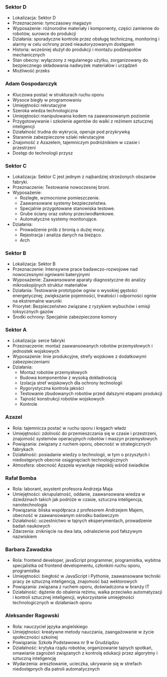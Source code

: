 ### Sektor D

- Lokalizacja: Sektor D
- Przeznaczenie: tymczasowy magazyn
- Wyposażenie: różnorodne materiały i komponenty, części zamienne do robotów, surowce do produkcji
- Działania: sporadyczne kontrole przez obsługę techniczną, monitoring i alarmy w celu ochrony przed nieautoryzowanym dostępem
- Historia: wcześniej służył do produkcji i montażu podzespołów mechanicznych
- Stan obecny: wyłączony z regularnego użytku, zorganizowany do bezpiecznego składowania nadwyżek materiałów i urządzeń
- Możliwość przeks

### Adam Gospodarczyk

- Kluczowa postać w strukturach ruchu oporu
- Wysoce biegły w programowaniu
- Umiejętności rekrutacyjne
- Szeroka wiedza technologiczna
- Umiejętności manipulowania kodem na zaawansowanym poziomie
- Przygotowywanie i szkolenie agentów do walki z reżimem sztucznej inteligencji
- Działalność trudna do wykrycia, operuje pod przykrywką
- Starannie zabezpieczone szlaki rekrutacyjne
- Znajomość z Azazelem, tajemniczym podróżnikiem w czasie i przestrzeni
- Dostęp do technologii przysz

### Sektor C

- Lokalizacja: Sektor C jest jednym z najbardziej strzeżonych obszarów fabryki.
- Przeznaczenie: Testowanie nowoczesnej broni.
- Wyposażenie:
  - Rozległe, wzmocnione pomieszczenie.
  - Zaawansowane systemy bezpieczeństwa.
  - Specjalnie przygotowane stanowiska testowe.
  - Grube ściany oraz osłony przeciwodłamkowe.
  - Automatyczne systemy monitorujące.
- Działania:
  - Prowadzenie prób z bronią o dużej mocy.
  - Rejestracja i analiza danych na bieżąco.
  - Arch

### Sektor B

- Lokalizacja: Sektor B
- Przeznaczenie: Intensywne prace badawczo-rozwojowe nad nowoczesnymi ogniwami bateryjnymi
- Wyposażenie: Zaawansowane aparaty diagnostyczne do analizy mikroskopijnych struktur materiałów
- Działania: Testowanie prototypów ogniw o wysokiej gęstości energetycznej; zwiększanie pojemności, trwałości i odporności ogniw na ekstremalne warunki
- Priorytet: Bezpieczeństwo związane z ryzykiem wybuchów i emisji toksycznych gazów
- Środki ochrony: Specjalnie zabezpieczone komory

### Sektor A

- Lokalizacja: serce fabryki
- Przeznaczenie: montaż zaawansowanych robotów przemysłowych i jednostek wojskowych
- Wyposażenie: linie produkcyjne, strefy wojskowe z dodatkowymi zabezpieczeniami
- Działania:
  - Montaż robotów przemysłowych
  - Budowa komponentów z wysoką dokładnością
  - Izolacja stref wojskowych dla ochrony technologii
  - Rygorystyczna kontrola jakości
  - Testowanie zbudowanych robotów przed dalszymi etapami produkcji
  - Tajność konstrukcji robotów wojskowych
  - Kontrole

### Azazel

- Rola: tajemnicza postać w ruchu oporu i kręgach władz
- Umiejętności: zdolność do przemieszczania się w czasie i przestrzeni, znajomość systemów operacyjnych robotów i maszyn przemysłowych
- Powiązania: związany z ruchem oporu, obecność w strategicznych fabrykach
- Działalność: posiadanie wiedzy o technologii, w tym o przyszłych i niedostępnych obecnie osiągnięciach technologicznych
- Atmosfera: obecność Azazela wywołuje niepokój wśród świadków

### Rafał Bomba

- Rola: laborant, asystent profesora Andrzeja Maja
- Umiejętności: skrupulatność, oddanie, zaawansowana wiedza w dziedzinach takich jak podróże w czasie, sztuczna inteligencja, nanotechnologia
- Powiązania: bliska współpraca z profesorem Andrzejem Majem, obecność w zaawansowanym ośrodku badawczym
- Działalność: uczestnictwo w tajnych eksperymentach, prowadzenie badań naukowych
- Zdarzenia: zniknięcie na dwa lata, odnalezienie pod fałszywym nazwiskiem

### Barbara Zawadzka

- Rola: frontend developer, javaScript programmer, programistka, wybitna specjalistka od frontend developmentu, członkini ruchu oporu, programistka
- Umiejętności: biegłość w JavaScript i Pythonie, zaawansowane techniki pracy ze sztuczną inteligencją, znajomość baz wektorowych
- Powiązania: związana z ruchem oporu, doświadczona w branży IT
- Działalność: dążenie do obalenia reżimu, walka przeciwko automatyzacji i kontroli sztucznej inteligencji, wykorzystanie umiejętności technologicznych w działaniach oporu

### Aleksander Ragowski

- Rola: nauczyciel języka angielskiego
- Umiejętności: kreatywne metody nauczania, zaangażowanie w życie społeczności szkolnej
- Powiązania: Szkoła Podstawowa nr 9 w Grudziądzu
- Działalność: krytyka rządu robotów, organizowanie tajnych spotkań, omawianie zagrożeń związanych z kontrolą edukacji przez algorytmy i sztuczną inteligencję
- Wydarzenia: aresztowanie, ucieczka, ukrywanie się w strefach niedostępnych dla patroli automatycznych
